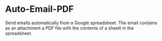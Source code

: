 # Auto-Email-PDF
Send emails automatically from a Google spreadsheet. The email contains as an attachment a PDF file with the contents of a sheett in the spreadsheet.
